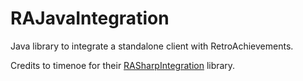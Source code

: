 # RAJavaIntegration
Java library to integrate a standalone client with RetroAchievements. 

Credits to timenoe for their [RASharpIntegration](https://github.com/timenoe/RASharpIntegration/tree/master) library.
